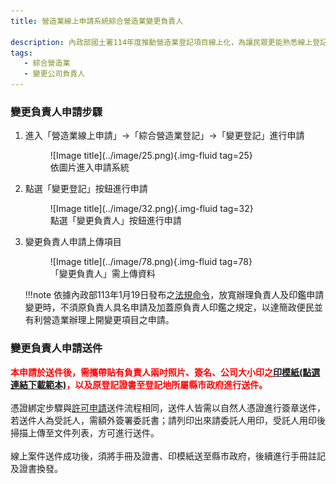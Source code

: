 ```yaml
---
title: 營造業線上申請系統綜合營造業變更負責人

description: 內政部國土署114年度推動營造業登記項目線上化，為讓民眾更能熟悉線上登記系統之操作，特此設計此指南網站引導民眾快速熟悉線上操作系統及熟悉線上送件流程。
tags:
   - 綜合營造業
   - 變更公司負責人
---
```



### 變更負責人申請步驟

1. 進入「營造業線上申請」→「綜合營造業登記」→「變更登記」進行申請
    <figure markdown="span">
    ![Image title](../image/25.png){.img-fluid tag=25}
    <figcaption>依圖片進入申請系統</figcaption>
    </figure>

2. 點選「變更登記」按鈕進行申請
    <figure markdown="span">
    ![Image title](../image/32.png){.img-fluid tag=32}
    <figcaption>點選「變更負責人」按鈕進行申請</figcaption>
    </figure>

3. 變更負責人申請上傳項目
    <figure markdown="span">
    ![Image title](../image/78.png){.img-fluid tag=78}
    <figcaption>「變更負責人」需上傳資料</figcaption>
    </figure>

    !!!note
        依據內政部113年1月19日發布之[法規命令](https://www.moi.gov.tw/News_Content.aspx?n=145&s=312758)，放寬辦理負責人及印鑑申請變更時，不須原負責人具名申請及加蓋原負責人印鑑之規定，以達簡政便民並有利營造業辦理上開變更項目之申請。

### 變更負責人申請送件
<span style="color:red; font-weight:bold;">本申請於送件後，需攜帶貼有負責人兩吋照片、簽名、公司大小印之[印模紙(點選連結下載範本)](https://www.treca.org.tw/treca-journal/2015-07-31-07-57-30.html)，以及原登記證書至登記地所屬縣市政府進行送件。</span><br><br>
憑證綁定步驟與[許可申請](Contractors_Registration.md)送件流程相同，送件人皆需以自然人憑證進行簽章送件，若送件人為受託人，需額外簽署委託書；請列印出來請委託人用印，受託人用印後掃描上傳至文件列表，方可進行送件。<br>
<br>
線上案件送件成功後，須將手冊及證書、印模紙送至縣市政府，後續進行手冊註記及證書換發。    
